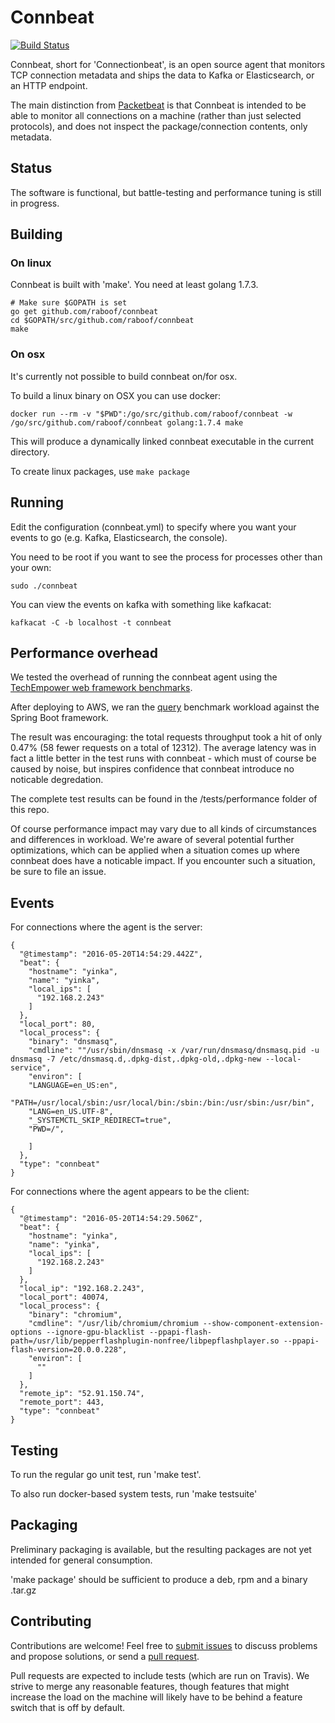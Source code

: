 # Connbeat

[![Build Status](https://travis-ci.org/raboof/connbeat.svg?branch=master)](https://travis-ci.org/raboof/connbeat)

Connbeat, short for 'Connectionbeat', is an open source agent that monitors TCP connection metadata and
ships the data to Kafka or Elasticsearch, or an HTTP endpoint.

The main distinction from [Packetbeat](https://www.elastic.co/products/beats/packetbeat)
is that Connbeat is intended to be able to monitor all connections on a
machine (rather than just selected protocols), and does not inspect the
package/connection contents, only metadata.

## Status

The software is functional, but battle-testing and performance tuning is still in progress.

## Building

### On linux

Connbeat is built with 'make'. You need at least golang 1.7.3.

    # Make sure $GOPATH is set
    go get github.com/raboof/connbeat
    cd $GOPATH/src/github.com/raboof/connbeat
    make

### On osx

It's currently not possible to build connbeat on/for osx.

To build a linux binary on OSX you can use docker:

    docker run --rm -v "$PWD":/go/src/github.com/raboof/connbeat -w /go/src/github.com/raboof/connbeat golang:1.7.4 make

This will produce a dynamically linked connbeat executable in the current
directory.

To create linux packages, use `make package`

## Running

Edit the configuration (connbeat.yml) to specify where you want your events to go (e.g. Kafka, Elasticsearch, the console).

You need to be root if you want to see the process for processes other than your own:

    sudo ./connbeat

You can view the events on kafka with something like kafkacat:

    kafkacat -C -b localhost -t connbeat

## Performance overhead

We tested the overhead of running the connbeat agent using the
[TechEmpower web framework benchmarks](https://www.techempower.com/benchmarks/).

After deploying to AWS, we ran the [query](https://www.techempower.com/benchmarks/#test=query)
benchmark workload against the Spring Boot framework.

The result was encouraging: the total requests throughput took a hit of only
0.47% (58 fewer requests on a total of 12312). The average latency was in fact
a little better in the test runs with connbeat - which must of course be caused
by noise, but inspires confidence that connbeat introduce no noticable degredation.

The complete test results can be found in the /tests/performance folder of this repo.

Of course performance impact may vary due to all kinds of circumstances and
differences in workload. We're aware of several potential further
optimizations, which can be applied when a situation comes up where connbeat
does have a noticable impact. If you encounter such a situation, be sure to
file an issue.

## Events

For connections where the agent is the server:

    {
      "@timestamp": "2016-05-20T14:54:29.442Z",
      "beat": {
        "hostname": "yinka",
        "name": "yinka",
        "local_ips": [
          "192.168.2.243"
        ]
      },
      "local_port": 80,
      "local_process": {
        "binary": "dnsmasq",
        "cmdline": ""/usr/sbin/dnsmasq -x /var/run/dnsmasq/dnsmasq.pid -u dnsmasq -7 /etc/dnsmasq.d,.dpkg-dist,.dpkg-old,.dpkg-new --local-service",
        "environ": [
        "LANGUAGE=en_US:en",
        "PATH=/usr/local/sbin:/usr/local/bin:/sbin:/bin:/usr/sbin:/usr/bin",
        "LANG=en_US.UTF-8",
        "_SYSTEMCTL_SKIP_REDIRECT=true",
        "PWD=/",

        ]
      },
      "type": "connbeat"
    }

For connections where the agent appears to be the client:

    {
      "@timestamp": "2016-05-20T14:54:29.506Z",
      "beat": {
        "hostname": "yinka",
        "name": "yinka",
        "local_ips": [
          "192.168.2.243"
        ]
      },
      "local_ip": "192.168.2.243",
      "local_port": 40074,
      "local_process": {
        "binary": "chromium",
        "cmdline": "/usr/lib/chromium/chromium --show-component-extension-options --ignore-gpu-blacklist --ppapi-flash-path=/usr/lib/pepperflashplugin-nonfree/libpepflashplayer.so --ppapi-flash-version=20.0.0.228",
        "environ": [
          ""
        ]
      },
      "remote_ip": "52.91.150.74",
      "remote_port": 443,
      "type": "connbeat"
    }

## Testing

To run the regular go unit test, run 'make test'.

To also run docker-based system tests, run 'make testsuite'

## Packaging

Preliminary packaging is available, but the resulting packages are not yet
intended for general consumption.

'make package' should be sufficient to produce a deb, rpm and a binary .tar.gz

## Contributing

Contributions are welcome! Feel free to [submit issues](https://github.com/raboof/connbeat/issues) to discuss problems and propose solutions, or send a [pull request](https://github.com/raboof/connbeat/pulls).

Pull requests are expected to include tests (which are run on Travis). We strive to merge any reasonable features, though features that might increase the load on the machine will likely have to be behind a feature switch that is off by default.
